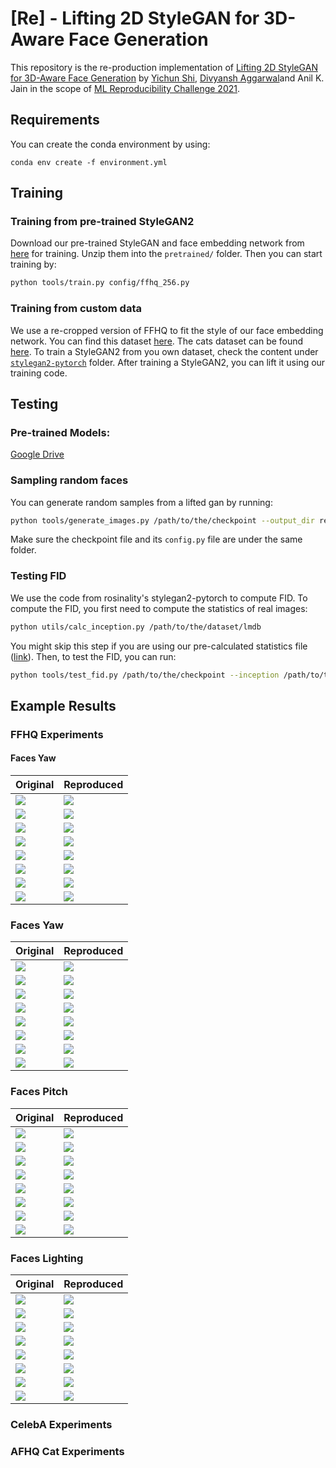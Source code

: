 # [Re] - Lifting 2D StyleGAN for 3D-Aware Face Generation

This repository is the re-production implementation of [Lifting 2D StyleGAN for 3D-Aware Face Generation](https://arxiv.org/abs/2011.13126) by [Yichun Shi](https://seasonsh.github.io), [Divyansh Aggarwal](https://divyanshaggarwal.github.io)and Anil K. Jain in the scope of [ML Reproducibility Challenge 2021](https://paperswithcode.com/rc2021).
<!---
Authored by [Doğa Yılmaz](https://yilmazdoga.com), [Furkan Kınlı](https://birdortyedi.github.io/), Barış Özcan, [Furkan Kıraç](http://fkirac.net/).
--->

## Requirements

You can create the conda environment by using:
```setup
conda env create -f environment.yml
```

## Training
### Training from pre-trained StyleGAN2
Download our pre-trained StyleGAN and face embedding network from [here](https://drive.google.com/file/d/1qVoWu_fps17iTzYptwuN3ptgYeCpIl2e/view?usp=sharing) for training. Unzip them into the `pretrained/` folder. Then you can start training by:
```sh
python tools/train.py config/ffhq_256.py
```

### Training from custom data
We use a re-cropped version of FFHQ to fit the style of our face embedding network. You can find this dataset [here](https://drive.google.com/file/d/1pLHzbZS52XGyejubv5tT0CqhpsocaYuD/view?usp=sharing). The cats dataset can be found [here](https://drive.google.com/file/d/1soEXvvLV0uhasg9GlVhH5YW_9FsAmb3d/view?usp=sharing).
To train a StyleGAN2 from you own dataset, check the content under [`stylegan2-pytorch`](https://github.com/seasonSH/LiftedGAN/tree/main/stylegan2-pytorch) folder. After training a StyleGAN2, you can lift it using our training code.

## Testing
### Pre-trained Models: 
[Google Drive](https://drive.google.com/file/d/1-44Eivt7GHINkX6zox89HHttujYWThz2/view?usp=sharing)
### Sampling random faces
You can generate random samples from a lifted gan by running:
```sh
python tools/generate_images.py /path/to/the/checkpoint --output_dir results/
```
Make sure the checkpoint file and its `config.py` file are under the same folder.

### Testing FID
We use the code from rosinality's stylegan2-pytorch to compute FID. To compute the FID, you first need to compute the statistics of real images:
```sh
python utils/calc_inception.py /path/to/the/dataset/lmdb
```
You might skip this step if you are using our pre-calculated statistics file ([link](https://drive.google.com/file/d/1qVoWu_fps17iTzYptwuN3ptgYeCpIl2e/view?usp=sharing)). Then, to test the FID, you can run:
```sh
python tools/test_fid.py /path/to/the/checkpoint --inception /path/to/the/inception/file
```

## Example Results

### FFHQ Experiments

#### Faces Yaw
| Original | Reproduced |
|----------|------------|
| ![](readme_assets/faces/00001.png) | ![](readme_assets/faces/00001_RE.png) |
| ![](readme_assets/faces/00002.png) | ![](readme_assets/faces/00002_RE.png) |
| ![](readme_assets/faces/00003.png) | ![](readme_assets/faces/00003_RE.png) |
| ![](readme_assets/faces/00004.png) | ![](readme_assets/faces/00004_RE.png) |
| ![](readme_assets/faces/00005.png) | ![](readme_assets/faces/00005_RE.png) |
| ![](readme_assets/faces/00006.png) | ![](readme_assets/faces/00006_RE.png) |
| ![](readme_assets/faces/00007.png) | ![](readme_assets/faces/00007_RE.png) |
| ![](readme_assets/faces/00008.png) | ![](readme_assets/faces/00008_RE.png) |


### Faces Yaw
| Original | Reproduced |
|----------|------------|
| ![](readme_assets/faces_yaw/10.gif) | ![](readme_assets/faces_yaw/10_RE.gif)|
| ![](readme_assets/faces_yaw/11.gif) | ![](readme_assets/faces_yaw/11_RE.gif)|
| ![](readme_assets/faces_yaw/12.gif) | ![](readme_assets/faces_yaw/12_RE.gif)|
| ![](readme_assets/faces_yaw/13.gif) | ![](readme_assets/faces_yaw/13_RE.gif)|
| ![](readme_assets/faces_yaw/14.gif) | ![](readme_assets/faces_yaw/14_RE.gif)|
| ![](readme_assets/faces_yaw/15.gif) | ![](readme_assets/faces_yaw/15_RE.gif)|
| ![](readme_assets/faces_yaw/16.gif) | ![](readme_assets/faces_yaw/16_RE.gif)|
| ![](readme_assets/faces_yaw/17.gif) | ![](readme_assets/faces_yaw/17_RE.gif)|


### Faces Pitch
| Original | Reproduced |
|----------|------------|
| ![](readme_assets/faces_pitch/10.gif) | ![](readme_assets/faces_pitch/10_RE.gif) |
| ![](readme_assets/faces_pitch/11.gif) | ![](readme_assets/faces_pitch/11_RE.gif) |
| ![](readme_assets/faces_pitch/12.gif) | ![](readme_assets/faces_pitch/12_RE.gif) |
| ![](readme_assets/faces_pitch/13.gif) | ![](readme_assets/faces_pitch/13_RE.gif) |
| ![](readme_assets/faces_pitch/14.gif) | ![](readme_assets/faces_pitch/14_RE.gif) |
| ![](readme_assets/faces_pitch/15.gif) | ![](readme_assets/faces_pitch/15_RE.gif) |
| ![](readme_assets/faces_pitch/16.gif) | ![](readme_assets/faces_pitch/16_RE.gif) |
| ![](readme_assets/faces_pitch/21.gif) | ![](readme_assets/faces_pitch/21_RE.gif) |

### Faces Lighting
| Original | Reproduced |
|----------|------------|
| ![](readme_assets/faces_light/1.gif) | ![](readme_assets/faces_light/1.gif) |
| ![](readme_assets/faces_light/2.gif) | ![](readme_assets/faces_light/2.gif) |
| ![](readme_assets/faces_light/3.gif) | ![](readme_assets/faces_light/3.gif) |
| ![](readme_assets/faces_light/4.gif) | ![](readme_assets/faces_light/4.gif) |
| ![](readme_assets/faces_light/5.gif) | ![](readme_assets/faces_light/5.gif) |
| ![](readme_assets/faces_light/6.gif) | ![](readme_assets/faces_light/6.gif) |
| ![](readme_assets/faces_light/7.gif) | ![](readme_assets/faces_light/7.gif) |
| ![](readme_assets/faces_light/8.gif) | ![](readme_assets/faces_light/8.gif) |

### CelebA Experiments

### AFHQ Cat Experiments